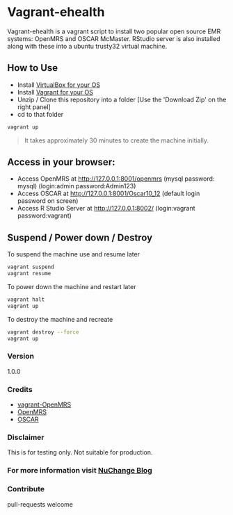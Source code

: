 # Vagrant-ehealth

Vagrant-ehealth is a vagrant script to install two popular open source EMR systems: OpenMRS and OSCAR McMaster. RStudio server is also installed along with these into a ubuntu trusty32 virtual machine.

## How to Use
- Install [VirtualBox for your OS](https://www.virtualbox.org/)
- Install [Vagrant for your OS](https://www.vagrantup.com/)
- Unzip / Clone this repository into a folder [Use the 'Download Zip' on the right panel]
- cd to that folder

```sh
vagrant up
```

> It takes approximately 30 minutes to create the machine initially.

## Access in your browser:
- Access OpenMRS at http://127.0.0.1:8001/openmrs (mysql password: mysql) (login:admin password:Admin123)
- Access OSCAR at http://127.0.0.1:8001/Oscar10_12 (default login password on screen)
- Access R Studio Server at http://127.0.0.1:8002/ (login:vagrant password:vagrant)

## Suspend / Power down / Destroy
To suspend the machine use and resume later
```sh
vagrant suspend
vagrant resume
```
To power down the machine and restart later
```sh
vagrant halt
vagrant up
```
To destroy the machine and recreate
```sh
vagrant destroy --force
vagrant up
```

### Version
1.0.0

### Credits
- [vagrant-OpenMRS](https://github.com/crolfe/vagrant-OpenMRS)
- [OpenMRS](http://openmrs.org/)
- [OSCAR](https://oscar-emr.com/)

### Disclaimer
This is for testing only. Not suitable for production.

### For more information visit [NuChange Blog](http://nuchange.ca)

### Contribute
pull-requests welcome



